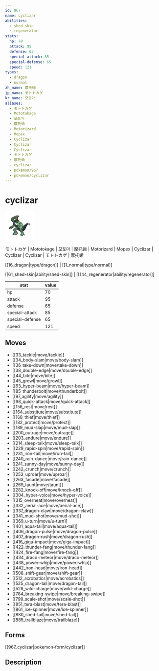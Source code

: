 ```yaml
---
id: 967
name: cyclizar
abilities:
  - shed-skin
  - regenerator
stats:
  hp: 70
  attack: 95
  defense: 65
  special-attack: 85
  special-defense: 65
  speed: 121
types:
  - dragon
  - normal
zh_name: 摩托蜥
jp_name: モトトカゲ
kr_name: 모토마
aliases:
  - モトトカゲ
  - Mototokage
  - 모토마
  - 摩托蜥
  - Motorizard
  - Mopex
  - Cyclizar
  - Cyclizar
  - Cyclizar
  - モトトカゲ
  - 摩托蜥
  - cyclizar
  - pokemon/967
  - pokemon/cyclizar
---
```

# cyclizar

![](https://raw.githubusercontent.com/PokeAPI/sprites/master/sprites/pokemon/967.png)

モトトカゲ | Mototokage | 모토마 | 摩托蜥 | Motorizard | Mopex | Cyclizar | Cyclizar | Cyclizar | モトトカゲ | 摩托蜥

[[16_dragon|type/dragon]] | [[1_normal|type/normal]]

[[61_shed-skin|ability/shed-skin]] | [[144_regenerator|ability/regenerator]]

|stat|value|
|---|---|
|hp|70|
|attack|95|
|defense|65|
|special-attack|85|
|special-defense|65|
|speed|121|


## Moves

- [[33_tackle|move/tackle]]
- [[34_body-slam|move/body-slam]]
- [[36_take-down|move/take-down]]
- [[38_double-edge|move/double-edge]]
- [[44_bite|move/bite]]
- [[45_growl|move/growl]]
- [[63_hyper-beam|move/hyper-beam]]
- [[85_thunderbolt|move/thunderbolt]]
- [[97_agility|move/agility]]
- [[98_quick-attack|move/quick-attack]]
- [[156_rest|move/rest]]
- [[164_substitute|move/substitute]]
- [[168_thief|move/thief]]
- [[182_protect|move/protect]]
- [[189_mud-slap|move/mud-slap]]
- [[200_outrage|move/outrage]]
- [[203_endure|move/endure]]
- [[214_sleep-talk|move/sleep-talk]]
- [[229_rapid-spin|move/rapid-spin]]
- [[231_iron-tail|move/iron-tail]]
- [[240_rain-dance|move/rain-dance]]
- [[241_sunny-day|move/sunny-day]]
- [[242_crunch|move/crunch]]
- [[253_uproar|move/uproar]]
- [[263_facade|move/facade]]
- [[269_taunt|move/taunt]]
- [[282_knock-off|move/knock-off]]
- [[304_hyper-voice|move/hyper-voice]]
- [[315_overheat|move/overheat]]
- [[332_aerial-ace|move/aerial-ace]]
- [[337_dragon-claw|move/dragon-claw]]
- [[341_mud-shot|move/mud-shot]]
- [[369_u-turn|move/u-turn]]
- [[401_aqua-tail|move/aqua-tail]]
- [[406_dragon-pulse|move/dragon-pulse]]
- [[407_dragon-rush|move/dragon-rush]]
- [[416_giga-impact|move/giga-impact]]
- [[422_thunder-fang|move/thunder-fang]]
- [[424_fire-fang|move/fire-fang]]
- [[434_draco-meteor|move/draco-meteor]]
- [[438_power-whip|move/power-whip]]
- [[442_iron-head|move/iron-head]]
- [[508_shift-gear|move/shift-gear]]
- [[512_acrobatics|move/acrobatics]]
- [[525_dragon-tail|move/dragon-tail]]
- [[528_wild-charge|move/wild-charge]]
- [[784_breaking-swipe|move/breaking-swipe]]
- [[799_scale-shot|move/scale-shot]]
- [[851_tera-blast|move/tera-blast]]
- [[861_ice-spinner|move/ice-spinner]]
- [[880_shed-tail|move/shed-tail]]
- [[885_trailblaze|move/trailblaze]]

## Forms



[[967_cyclizar|pokemon-form/cyclizar]]

## Description



